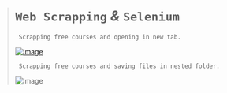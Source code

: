 ># `Web Scrapping` ***&*** `Selenium`
>
>      Scrapping free courses and opening in new tab.
>
>[![image](https://github.com/imvickykumar999/Selenium-Web-Scrape/assets/50515418/26c1ec81-1949-494f-9100-b996af4ec7c7)](https://www.youtube.com/watch?v=2WK9vK1fbjY)
>
>      Scrapping free courses and saving files in nested folder.
>
>![image](https://github.com/imvickykumar999/kal-ho-na-ho/assets/50515418/01777fa3-4259-43ec-8c21-80b3e26a610c)
